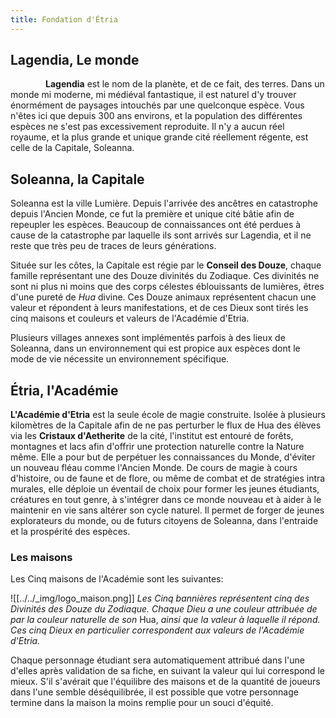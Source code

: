 ```yaml
---
title: Fondation d'Étria
---
```


## Lagendia, Le monde

    **Lagendia** est le nom de la planète, et de ce fait, des terres. Dans un monde mi moderne, mi médiéval fantastique, il est naturel d'y trouver énormément de paysages intouchés par une quelconque espèce. Vous n'êtes ici que depuis 300 ans environs, et la population des différentes espèces ne s'est pas excessivement reproduite. Il n'y a aucun réel royaume, et la plus grande et unique grande cité réellement régente, est celle de la Capitale, Soleanna. 

## Soleanna, la Capitale

Soleanna est la ville Lumière. Depuis l'arrivée des ancêtres en catastrophe depuis l'Ancien Monde, ce fut la première et unique cité bâtie afin de repeupler les espèces. Beaucoup de connaissances ont été perdues à cause de la catastrophe par laquelle ils sont arrivés sur Lagendia, et il ne reste que très peu de traces de leurs générations.

Située sur les côtes, la Capitale est régie par le **Conseil des Douze**, chaque famille représentant une des Douze divinités du Zodiaque. Ces divinités ne sont ni plus ni moins que des corps célestes éblouissants de lumières, êtres d'une pureté de *Hua* divine. Ces Douze animaux représentent chacun une valeur et répondent à leurs manifestations, et de ces Dieux sont tirés les cinq maisons et couleurs et valeurs de l'Académie d'Etria. 

Plusieurs villages annexes sont implémentés parfois à des lieux de Soleanna, dans un environnement qui est propice aux espèces dont le mode de vie nécessite un environnement spécifique.

## Étria, l'Académie

**L'Académie d'Etria** est la seule école de magie construite. Isolée à plusieurs kilomètres de la Capitale afin de ne pas perturber le flux de Hua des élèves via les **Cristaux d'Aetherite** de la cité, l'institut est entouré de forêts, montagnes et lacs afin d'offrir une protection naturelle contre la Nature même. Elle a pour but de perpétuer les connaissances du Monde, d'éviter un nouveau fléau comme l'Ancien Monde. De cours de magie à cours d'histoire, ou de faune et de flore, ou même de combat et de stratégies intra murales, elle déploie un éventail de choix pour former les jeunes étudiants, créatures en tout genre, à s'intégrer dans ce monde nouveau et à aider à le maintenir en vie sans altérer son cycle naturel. Il permet de forger de jeunes explorateurs du monde, ou de futurs citoyens de Soleanna, dans l'entraide et la prospérité des espèces. 

### Les maisons

Les Cinq maisons de l'Académie sont les suivantes:

![[../../_img/logo_maison.png]]
*Les Cinq bannières représentent cinq des Divinités des Douze du Zodiaque. Chaque Dieu a une couleur attribuée de par la couleur naturelle de son* Hua, *ainsi que la valeur à laquelle il répond. Ces cinq Dieux en particulier correspondent aux valeurs de l'Académie d'Etria.*


Chaque personnage étudiant sera automatiquement attribué dans l'une d'elles après validation de sa fiche, en suivant la valeur qui lui correspond le mieux. 
S'il s'avérait que l'équilibre des maisons et de la quantité de joueurs dans l'une semble déséquilibrée, il est possible que votre personnage termine dans la maison la moins remplie pour un souci d'équité.
